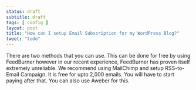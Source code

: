```yaml
---
status: draft
subtitle: draft
tags: [ config ]
layout: post
title: "How can I setup Email Subscription for my WordPress Blog?"
tweet: "todo"
---
```


There are two methods that you can use. This can be done for free by using FeedBurner however in our recent experience, FeedBurner has proven itself extremely unreliable. We recommend using MailChimp and setup RSS-to-Email Campaign. It is free for upto 2,000 emails. You will have to start paying after that. You can also use Aweber for this.
